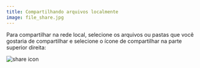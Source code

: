 ```yaml
---
title: Compartilhando arquivos localmente
image: file_share.jpg
---
```


Para compartilhar na rede local, selecione os arquivos ou pastas que você gostaria de compartilhar e selecione o ícone de compartilhar na parte superior direita:

![share icon](/share.png)

<app-button :color="true" localurl=":8086/all/https://docs.earthdefenderstoolkit.com/device-usage/bundled-applications/file-management/sharing-locally" text="Leia documentação"></app-button>

<app-button localurl=":8081/login" text="Use local cloud"></app-button>
